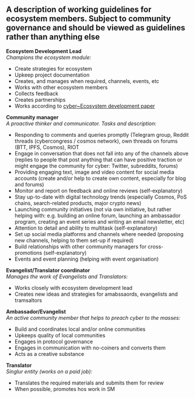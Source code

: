 ## A description of working guidelines for ecosystem members. Subject to community governance and should be viewed as guidelines rather than anything else

**Ecosystem Development Lead**<br>
_Champions the ecosystem module:_
- Create strategies for ecosystem
- Upkeep project documentation
- Creates, and manages when required, channels, events, etc
- Works with other ecosystem members
- Collects feedback
- Creates partnerships
- Works according to [cyber~Ecosystem development paper](https://github.com/cybercongress/congress/blob/master/ecosystem/cyber~Ecosystem%20development%20paper.md)

**Community manager**<br>
_A proactive thinker and communicator. Tasks and description:_
- Responding to comments and queries promptly (Telegram group, Reddit threads (cybercongress / cosmos network), own threads on forums (BTT, IPFS, Cosmos), RIOT
- Engage in conversation that does not fall into any of the channels above (replies to people that post anything that can have positive traction or might engage the community for cyber: Twitter, subreddits, forums)
- Providing engaging text, image and video content for social media accounts (create and/or help to create own content, especially for blog and forums)
- Monitor and report on feedback and online reviews (self-explanatory)
- Stay up-to-date with digital technology trends (especially Cosmos, PoS chains, search-related products, major crypto news)
- Launching community initiatives (not via own initiative, but rather helping with: e.g. building an online forum, launching an ambassador program, creating an event series and writing an email newsletter, etc)
- Attention to detail and ability to multitask (self-explanatory)
- Set up social media platforms and channels where needed (proposing new channels, helping to them set-up if required)
- Build relationships with other community managers for cross-promotions (self-explanatory)
- Events and event planning (helping with event organisation) 

**Evangelist/Translator coordinator** <br>
_Manages the work of Evangelists and Translators:_
- Works closely with ecosystem development lead
- Creates new ideas and strategies for amabssaords, evangelists and tramsaltors

**Ambassador/Evangelist**<br>
_An active community member that helps to preach cyber to the masses:_
- Build and coordinates local and/or online communities
- Upkeeps quality of local communities 
- Engages in protocol governance 
- Engages in communication with no-coiners and converts them
- Acts as a creative substance

**Translator**<br>
_Singlur entity (works on a paid job):_
- Translates the required materials and submits them for review
- When possible, promotes hos work in SM
